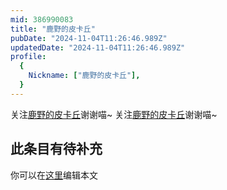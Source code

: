 ```yaml
---
mid: 386990083
title: "鹿野的皮卡丘"
pubDate: "2024-11-04T11:26:46.989Z"
updatedDate: "2024-11-04T11:26:46.989Z"
profile:
  {
    Nickname: ["鹿野的皮卡丘"],
  }
---
```


关注[鹿野的皮卡丘](https://space.bilibili.com/386990083)谢谢喵~ 关注[鹿野的皮卡丘](https://space.bilibili.com/386990083)谢谢喵~

## 此条目有待补充
你可以在[这里](https://github.com/Yuhanawa/VTuber.ICU-Content/edit/master/v/鹿野的皮卡丘/index.md)编辑本文
